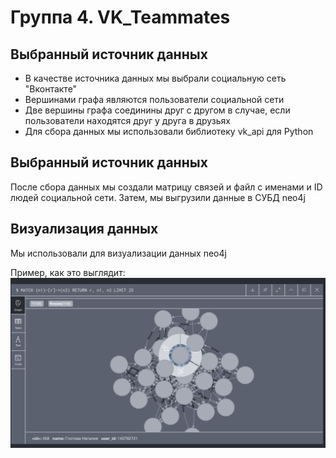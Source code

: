 # Группа 4. VK_Teammates

## Выбранный источник данных

- В качестве источника данных мы выбрали социальную сеть "Вконтакте"
- Вершинами графа являются пользователи социальной сети
- Две вершины графа соединины друг с другом в случае, если пользователи находятся друг у друга в друзьях
- Для сбора данных мы использовали библиотеку vk_api для Python

## Выбранный источник данных

После сбора данных мы создали матрицу связей и файл с именами и ID людей социальной сети. Затем, мы выгрузили данные в СУБД neo4j

## Визуализация данных

Мы использовали для визуализации данных neo4j

Пример, как это выглядит:
![Visualisation](./visualization_example.png)

